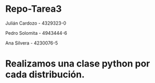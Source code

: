 # Repo-Tarea3

Julián Cardozo - 4329323-0

Pedro Solomita - 4943444-6

Ana Silvera - 4230076-5


# Realizamos una clase python por cada distribución.
